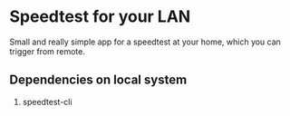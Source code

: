 # Speedtest for your LAN

Small and really simple app for a speedtest at your home, which you can trigger from remote.

## Dependencies on local system

1. speedtest-cli
